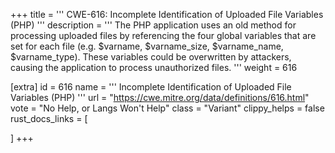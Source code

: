 +++
title = '''
CWE-616: Incomplete Identification of Uploaded File Variables (PHP)
'''
description	= '''
The PHP application uses an old method for processing uploaded files by referencing the four global variables that are set for each file (e.g. $varname, $varname_size, $varname_name, $varname_type). These variables could be overwritten by attackers, causing the application to process unauthorized files.
'''
weight = 616

[extra]
id = 616
name = '''
Incomplete Identification of Uploaded File Variables (PHP)
'''
url = "https://cwe.mitre.org/data/definitions/616.html"
vote = "No Help, or Langs Won't Help"
class = "Variant"
clippy_helps = false
rust_docs_links = [
	
]
+++

